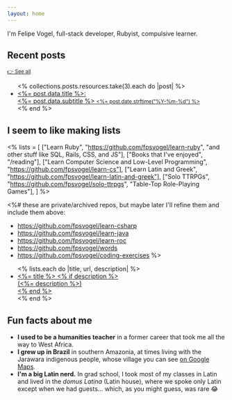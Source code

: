 ```yaml
---
layout: home
---
```


I'm Felipe Vogel, full-stack developer, Rubyist, compulsive learner.

## Recent posts

<small>[👉 See all](/posts)</small>

<ul class="posts-ul">
  <% collections.posts.resources.take(3).each do |post| %>
    <li>
      <a href="<%= post.relative_url %>">
        <fancy-li-title><%= post.data.title %></fancy-li-title>:
        <div>
          <fancy-li-subtitle><%= post.data.subtitle %></fancy-li-subtitle>
          <fancy-li-date><small><%= post.date.strftime("%Y-%m-%d") %></small></fancy-li-date>
        </div>
      </a>
    </li>
  <% end %>
</ul>

## I seem to like making lists

<% lists = [
  ["Learn Ruby", "https://github.com/fpsvogel/learn-ruby", "and other stuff like SQL, Rails, CSS, and JS"],
  ["Books that I've enjoyed", "/reading"],
  ["Learn Computer Science and Low-Level Programming", "https://github.com/fpsvogel/learn-cs"],
  ["Learn Latin and Greek", "https://github.com/fpsvogel/learn-latin-and-greek"],
  ["Solo TTRPGs", "https://github.com/fpsvogel/solo-ttrpgs", "Table-Top Role-Playing Games"],
] %>

<%# these are private/archived repos, but maybe later I'll refine them and include them above:
- https://github.com/fpsvogel/learn-csharp
- https://github.com/fpsvogel/learn-java
- https://github.com/fpsvogel/learn-roc
- https://github.com/fpsvogel/words
- https://github.com/fpsvogel/coding-exercises
%>

<ul class="posts-ul">
  <% lists.each do |title, url, description| %>
    <li>
      <a href="<%= url %>">
        <fancy-li-title><%= title %></fancy-li-title>
        <% if description %>
          <div>
            (<fancy-li-subtitle><%= description %></fancy-li-subtitle>)
          </div>
        <% end %>
      </a>
    </li>
  <% end %>
</ul>

## Fun facts about me

- **I used to be a humanities teacher** in a former career that took me all the way to West Africa.
- **I grew up in Brazil** in southern Amazonia, at times living with the Jarawara indigenous people, whose village you can see [on Google Maps](https://www.google.com/maps/place/7%C2%B018'20.0%22S+65%C2%B015'36.9%22W/@-7.3056605,-65.2618449,743m/data=!3m1!1e3!4m4!3m3!8m2!3d-7.3055556!4d-65.26025?entry=ttu).
- **I'm a big Latin nerd.** In grad school, I took most of my classes in Latin and lived in the *domus Latina* (Latin house), where we spoke only Latin except when we had guests… which, as you might guess, was rare 😂
